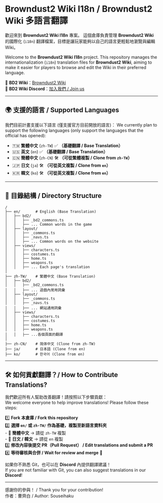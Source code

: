 # Browndust2 Wiki I18n / Browndust2 Wiki 多語言翻譯

歡迎來到 **Browndust2 Wiki I18n** 專案。
這個倉庫負責管理 **Browndust2 Wiki** 的國際化 (`i18n`) 翻譯檔案，目標是讓玩家能夠以自己的語言更輕鬆地瀏覽與編輯 Wiki。

Welcome to the **Browndust2 Wiki I18n** project.
This repository manages the internationalization (`i18n`) translation files for **Browndust2 Wiki**, aiming to make it easier for players to browse and edit the Wiki in their preferred language.

📌 **BD2 Wiki**：[Browndust2 Wiki](https://browndust2-wiki.pages.dev/)  
📌 **BD2 Wiki Discord**：[加入我們 / Join us](https://discord.gg/PzBNacyXQW)

---

## 🌍 支援的語言 / Supported Languages
我們目前計畫支援以下語言 (僅支援官方目前開放的語言)：
We currently plan to support the following languages (only support the languages that the official has opened):

- 🇹🇼 **繁體中文** (`zh-TW`) ✅ **（基礎翻譯 / Base Translation）**
- 🇺🇸 **英文** (`en`) ✅ **（基礎翻譯 / Base Translation）**
- 🇨🇳 **簡體中文** (`zh-CN`) 🛠 **（可從繁體複製 / Clone from `zh-TW`）**
- 🇯🇵 **日文** (`ja`) 🛠 **（可從英文複製 / Clone from `en`）**
- 🇰🇷 **韓文** (`ko`) 🛠 **（可從英文複製 / Clone from `en`）**

---

## 📖 目錄結構 / Directory Structure
```plaintext
/
├── en/       # English (Base Translation)
│   ├── bd2/
│   │   ├── _bd2_commons.ts
│   │   ├── ... Common words in the game
│   ├── layout/
│   │   ├── _commons.ts
│   │   ├── _navs.ts
│   │   ├── ... Common words on the website
│   ├── views/
│   │   ├── characters.ts
│   │   ├── costumes.ts
│   │   ├── home.ts
│   │   ├── weapons.ts
│   │   ├── ... Each page's translation
│
├── zh-TW/    # 繁體中文 (Base Translation)
│   ├── bd2/
│   │   ├── _bd2_commons.ts
│   │   ├── ... 遊戲內常用詞彙
│   ├── layout/
│   │   ├── _commons.ts
│   │   ├── _navs.ts
│   │   ├── ... 網站通用詞彙
│   ├── views/
│   │   ├── characters.ts
│   │   ├── costumes.ts
│   │   ├── home.ts
│   │   ├── weapons.ts
│   │   ├── ...各個頁面的翻譯
│
├── zh-CN/    # 简体中文 (Clone from zh-TW)
├── ja/       # 日本語 (Clone from en)
├── ko/       # 한국어 (Clone from en)
```

---

## 🛠 如何貢獻翻譯？/ How to Contribute Translations?

我們歡迎所有人幫助改善翻譯！請按照以下步驟貢獻：  
We welcome everyone to help improve translations! Please follow these steps:  

1️⃣ **Fork 本倉庫 / Fork this repository**  
2️⃣ **選擇 `en/` 或 `zh-TW/` 作為基礎，複製至新語言資料夾**  
    - 📝 **簡體中文** → 請從 `zh-TW` 複製  
    - 📝 **日文 / 韓文** → 請從 `en` 複製  
3️⃣ **修改內容後提交 PR（Pull Request） / Edit translations and submit a PR**  
4️⃣ **等待審核與合併 / Wait for review and merge** 🎉  

如果你不熟悉 Git，也可以在 **Discord** 內提供翻譯建議！  
If you are not familiar with Git, you can also suggest translations in our **Discord**!

---

感謝你的參與！ / Thank you for your contribution!  
作者：曹齊白 / Author: Souseihaku  
